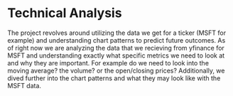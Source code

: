 # Technical Analysis

The project revolves around utilizing the data we get for a ticker (MSFT for example) and understanding chart patterns to predict future outcomes. As of right now we are analyzing the data that we recieving from yfinance for MSFT and understanding exactly what specific metrics we need to look at and why they are important. For example do we need to look into the moving average? the volume? or the open/closing prices? Additionally, we dived further into the chart patterns and what they may look like with the MSFT data.
